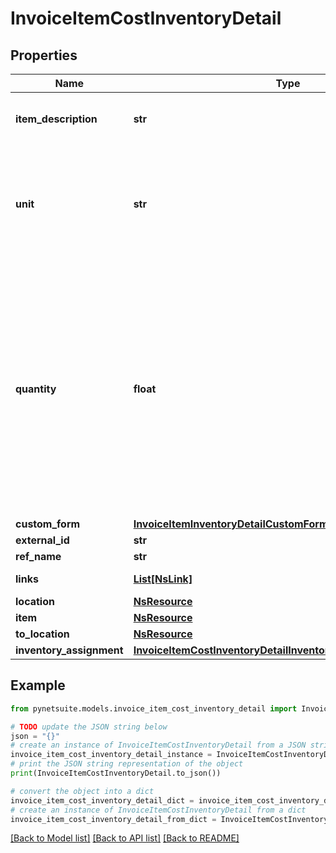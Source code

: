 # InvoiceItemCostInventoryDetail


## Properties

Name | Type | Description | Notes
------------ | ------------- | ------------- | -------------
**item_description** | **str** | A more complete Description of the item. | [optional] 
**unit** | **str** | If the assembly uses Units of Measure, the base units are displayed in the Units field. | [optional] 
**quantity** | **float** | In the Quantity to Build field, enter the number of assembly items you want to build. You cannot enter a quantity that exceeds the amount displayed in the Buildable Quantity field. | [optional] 
**custom_form** | [**InvoiceItemInventoryDetailCustomForm**](InvoiceItemInventoryDetailCustomForm.md) |  | [optional] 
**external_id** | **str** |  | [optional] 
**ref_name** | **str** |  | [optional] 
**links** | [**List[NsLink]**](NsLink.md) |  | [optional] [readonly] 
**location** | [**NsResource**](NsResource.md) |  | [optional] 
**item** | [**NsResource**](NsResource.md) |  | [optional] 
**to_location** | [**NsResource**](NsResource.md) |  | [optional] 
**inventory_assignment** | [**InvoiceItemCostInventoryDetailInventoryAssignmentCollection**](InvoiceItemCostInventoryDetailInventoryAssignmentCollection.md) |  | [optional] 

## Example

```python
from pynetsuite.models.invoice_item_cost_inventory_detail import InvoiceItemCostInventoryDetail

# TODO update the JSON string below
json = "{}"
# create an instance of InvoiceItemCostInventoryDetail from a JSON string
invoice_item_cost_inventory_detail_instance = InvoiceItemCostInventoryDetail.from_json(json)
# print the JSON string representation of the object
print(InvoiceItemCostInventoryDetail.to_json())

# convert the object into a dict
invoice_item_cost_inventory_detail_dict = invoice_item_cost_inventory_detail_instance.to_dict()
# create an instance of InvoiceItemCostInventoryDetail from a dict
invoice_item_cost_inventory_detail_from_dict = InvoiceItemCostInventoryDetail.from_dict(invoice_item_cost_inventory_detail_dict)
```
[[Back to Model list]](../README.md#documentation-for-models) [[Back to API list]](../README.md#documentation-for-api-endpoints) [[Back to README]](../README.md)


